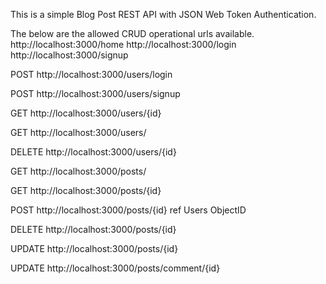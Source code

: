 This is a simple Blog Post REST API with JSON Web Token Authentication.

The below are the allowed CRUD operational urls available.
http://localhost:3000/home
http://localhost:3000/login
http://localhost:3000/signup

POST http://localhost:3000/users/login

POST http://localhost:3000/users/signup

GET http://localhost:3000/users/{id}

GET http://localhost:3000/users/

DELETE http://localhost:3000/users/{id}


GET http://localhost:3000/posts/

GET http://localhost:3000/posts/{id}

POST http://localhost:3000/posts/{id} ref Users ObjectID

DELETE http://localhost:3000/posts/{id}

UPDATE http://localhost:3000/posts/{id}

UPDATE http://localhost:3000/posts/comment/{id}